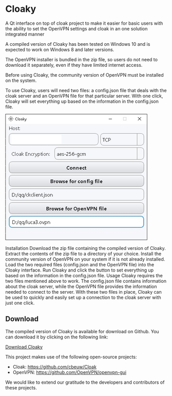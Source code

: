 # Cloaky
A Qt interface on top of cloak project to make it easier for basic users with the ability to set the OpenVPN settings and cloak in an one solution integrated manner

A compiled version of Cloaky has been tested on Windows 10 and is expected to work on Windows 8 and later versions.

The OpenVPN installer is bundled in the zip file, so users do not need to download it separately, even if they have limited internet access.

Before using Cloaky, the community version of OpenVPN must be installed on the system.

To use Cloaky, users will need two files: a config.json file that deals with the cloak server and an OpenVPN file for that particular server. With one click, Cloaky will set everything up based on the information in the config.json file.

![A screenshot of the app](./shot.jpg)


Installation
Download the zip file containing the compiled version of Cloaky.
Extract the contents of the zip file to a directory of your choice.
Install the community version of OpenVPN on your system if it is not already installed.
Load the two required files (config.json and the OpenVPN file) into the Cloaky interface.
Run Cloaky and click the button to set everything up based on the information in the config.json file.
Usage
Cloaky requires the two files mentioned above to work. The config.json file contains information about the cloak server, while the OpenVPN file provides the information needed to connect to the server. With these two files in place, Cloaky can be used to quickly and easily set up a connection to the cloak server with just one click.





## Download

The compiled version of Cloaky is available for download on Github. You can download it by clicking on the following link:

[Download Cloaky](https://github.com/certifiedmango/Cloaky/releases)

This project makes use of the following open-source projects:

- Cloak: https://github.com/cbeuw/Cloak
- OpenVPN: https://github.com/OpenVPN/openvpn-gui

We would like to extend our gratitude to the developers and contributors of these projects.


